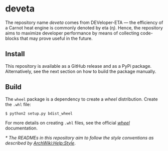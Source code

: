 # deveta
The repository name _deveta_ comes from DEVeloper-ETA &#8212; the efficiency of a Carnot heat engine is commonly denoted by eta (&#951;). Hence, the repository aims to maximize developer performance by means of collecting code-blocks that may prove useful in the future.

## Install
This repository is available as a GitHub release and as a PyPi package. Alternatively, see the next section on how to build the package manually.

## Build
The `wheel` package is a dependency to create a _wheel_ distribution. Create the `.whl` file:
```
$ python2 setup.py bdist_wheel
```
For more details on creating `.whl` files, see the official [_wheel_](https://wheel.readthedocs.io/en/stable/) documentation.

_* The READMEs in this repository aim to follow the style conventions as described by [ArchWiki:Help:Style](https://wiki.archlinux.org/index.php/help:style)_.
